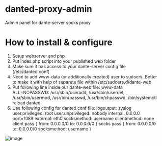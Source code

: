 # danted-proxy-admin
Admin panel for dante-server socks proxy
# How to install & configure
1. Setup webserver and php
2. Put index.php script into your published web folder
3. Make sure it has access to your dante-server config file (/etc/danted.conf)
4. Need to add www-data (or additionally created) user to sudoers. Better to make it with help of separate file within /etc/sudoers.d/dante-web
5. Put following line inside our dante-web file: www-data ALL=NOPASSWD: /usr/sbin/useradd, /usr/sbin/userdel, /usr/sbin/usermod, /usr/bin/passwd, /usr/bin/chpasswd, /bin/systemctl reload danted
6. Use following config for danted.conf file:
logoutput: syslog
user.privileged: root
user.unprivileged: nobody
internal: 0.0.0.0 port=1089
external: eth0
socksmethod: username
clientmethod: none
client pass {
from: 0.0.0.0/0 to: 0.0.0.0/0
}
socks pass {
from: 0.0.0.0/0 to: 0.0.0.0/0
socksmethod: username
}

![image](https://github.com/user-attachments/assets/ff60e996-51aa-40f9-9951-d52556dc3eb9)
